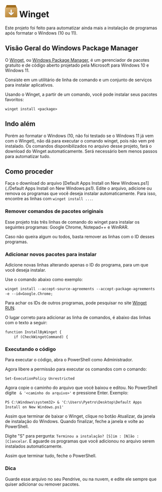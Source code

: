 # ![WinGet Icon](https://github.com/microsoft/winget-cli/blob/master/.github/images/WindowsPackageManager_Assets/ICO/PNG/_40.png) Winget

Este projeto foi feito para automatizar ainda mais a instalação de programas após formatar o Windows (10 ou 11).

## Visão Geral do Windows Package Manager

O [Winget](https://github.com/microsoft/winget-cli), ou [Windows Package Manager](https://learn.microsoft.com/pt-br/windows/package-manager/winget/), é um gerenciador de pacotes gratuito e de código aberto projetado pela Microsoft para Windows 10 e Windows 11.

Consiste em um utilitário de linha de comando e um conjunto de serviços para instalar aplicativos.

Usando o Winget, a partir de um comando, você pode instalar seus pacotes favoritos:

    winget install <package>

## Indo além

Porém ao formatar o Windows (10, não foi testado se o Windows 11 já vem com o Winget), não dá para executar o comando winget, pois não vem pré instalado.
Os comandos disponibilizados no arquivo desse projeto, fará o download do Winget automaticamente.
Será necessário bem menos passos para automatizar tudo.

## Como proceder

Faça o download do arquivo [Default Apps Install on New Windows.ps1](./Default Apps Install on New Windows.ps1).
Edite o arquivo, adicione ou remova os programas que você deseja instalar automaticamente. Para isso, encontre as linhas com ```winget install ...```.

### Remover comandos de pacotes originais

Esse projeto trás três linhas de comando do winget para instalar os seguintes programas: Google Chrome, Notepad++ e WinRAR.

Caso não queira algum ou todos, basta remover as linhas com o ID desses programas.

### Adicionar novos pacotes para instalar

Adicione novas linhas alterando apenas o ID do programa, para um que você deseja instalar.

Use o comando abaixo como exemplo:

    winget install --accept-source-agreements --accept-package-agreements -e --id=Google.Chrome;

Para achar os IDs de outros programas, pode pesquisar no site [Winget RUN](https://winget.run).

O lugar correto para adicionar as linha de comandos, é abaixo das linhas com o texto a seguir:

    function InstallByWinget {
        if (CheckWingetCommand) {

### Executando o código

Para executar o código, abra o PowerShell como Administrador.

Agora libere a permissão para executar os comandos com o comando:

    Set-ExecutionPolicy Unrestricted

Agora copie o caminho do arquivo que você baixou e editou. No PowerShell digite ``` & '<caminho do arquivo>'``` e pressione Enter. Exemplo:

    PS C:\Windows\system32> & 'C:\Users\Pyetro\Desktop\Default Apps Install on New Windows.ps1'

Assim que terminar de baixar o Winget, clique no botão Atualizar, da janela de instalação do Windows. Quando finalizar, feche a janela e volte ao PowerShell.

Digite "S" para pergunta: ```Terminou a instalação? [S]im : [N]ão : [C]ancelar```. E aguarde os programas que você adicionou no arquivo serem instalados automaticamente.

Assim que terminar tudo, feche o PowerShell.

### Dica
Guarde esse arquivo no seu Pendrive, ou na nuvem, e edite ele sempre que quiser adicionar ou remover pacotes.

